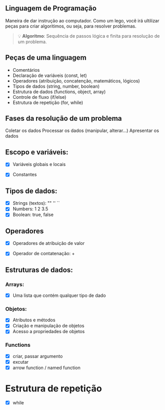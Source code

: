 ## Linguagem de Programação

Maneira de dar instrução ao computador.
Como um lego, você irá ultilizar peças para criar algoritimos, ou seja, para resolver problemas.

> 💡 **Algoritmo**: Sequência de passos lógica e finita para resolução de um problema.

## Peças de uma linguagem

- Comentários
- Declaração de variáveis (const, let)
- Operadores (atribuição, concatenção, matemáticos, lógicos)
- Tipos de dados (string, number, boolean)
- Estrutura de dados (functions, object, array)
- Controle de fluxo (if/else)
- Estrutura de repetição (for, while)

## Fases da resolução de um problema

Coletar os dados
Processar os dados (manipular, alterar...)
Apresentar os dados

## Escopo e variáveis:

- [x] Variáveis globais e locais
- [x] Constantes


## Tipos de dados:

- [x] Strings (textos): "" '' ``
- [x] Numbers: 1 2 3.5
- [x] Boolean: true, false

## Operadores 

- [x] Operadores de atribuição de valor
- [x] Operador de contatenação: +


## Estruturas de dados:

### Arrays: 

- [x] Uma lista que contém qualquer tipo de dado 

### Objetos:

- [x] Atributos e métodos
- [x] Criação e manipulação de objetos
- [x] Acesso a propriedades de objetos

### Functions

- [x] criar, passar argumento
- [x] excutar
- [x] arrow function / named function

# Estrutura de repetição

- [x] while